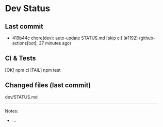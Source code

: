 # Dev Status

## Last commit
- 419b44c chore(dev): auto-update STATUS.md [skip ci] (#1192) (github-actions[bot], 37 minutes ago)
## CI & Tests
[OK] npm ci
[FAIL] npm test

## Changed files (last commit)
dev/STATUS.md

---
Notes:
- ...
